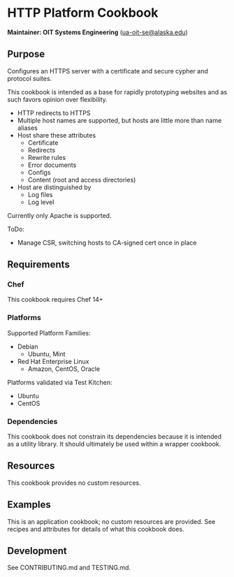 # HTTP Platform Cookbook

__Maintainer: OIT Systems Engineering__ (<ua-oit-se@alaska.edu>)

## Purpose

Configures an HTTPS server with a certificate and secure cypher and protocol suites.

This cookbook is intended as a base for rapidly prototyping websites and as such favors opinion over flexibility.

* HTTP redirects to HTTPS
* Multiple host names are supported, but hosts are little more than name aliases
* Host share these attributes
  * Certificate
  * Redirects
  * Rewrite rules
  * Error documents
  * Configs
  * Content (root and access directories)
* Host are distinguished by
  * Log files
  * Log level

Currently only Apache is supported.

ToDo:

* Manage CSR, switching hosts to CA-signed cert once in place

## Requirements

### Chef

This cookbook requires Chef 14+

### Platforms

Supported Platform Families:

* Debian
  * Ubuntu, Mint
* Red Hat Enterprise Linux
  * Amazon, CentOS, Oracle

Platforms validated via Test Kitchen:

* Ubuntu
* CentOS

### Dependencies

This cookbook does not constrain its dependencies because it is intended as a utility library.  It should ultimately be used within a wrapper cookbook.

## Resources

This cookbook provides no custom resources.

## Examples

This is an application cookbook; no custom resources are provided.  See recipes and attributes for details of what this cookbook does.

## Development

See CONTRIBUTING.md and TESTING.md.
